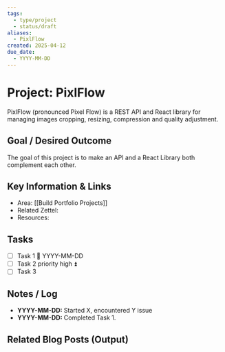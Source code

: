 ```yaml
---
tags:
  - type/project
  - status/draft
aliases:
  - PixlFlow
created: 2025-04-12
due_date:
  - YYYY-MM-DD
---
```

# Project: PixlFlow

PixlFlow (pronounced Pixel Flow) is a REST API and React library for managing images cropping, resizing, compression and quality adjustment.

## Goal / Desired Outcome

The goal of this project is to make an API and a React Library both complement each other.

## Key Information & Links

*   Area: [[Build Portfolio Projects]]
*   Related Zettel: 
*   Resources: 

## Tasks
- [ ] Task 1 📅 YYYY-MM-DD
- [ ] Task 2  priority high ⏫
- [ ] Task 3

## Notes / Log

*   **YYYY-MM-DD:** Started X, encountered Y issue
*   **YYYY-MM-DD:** Completed Task 1.

## Related Blog Posts (Output)
